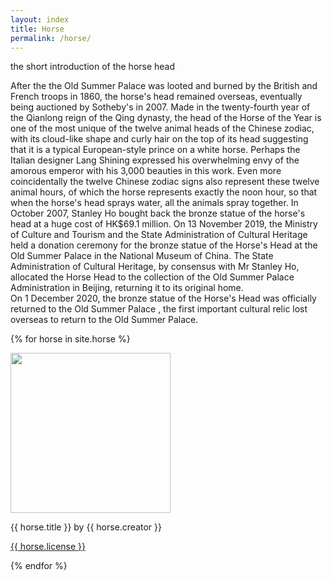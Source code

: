 ```yaml
---
layout: index
title: Horse
permalink: /horse/
---
```

the short introduction of the horse head

After the the Old Summer Palace was looted and burned by the British and French troops in 1860, the horse's head remained overseas, eventually being auctioned by Sotheby's in 2007.
Made in the twenty-fourth year of the Qianlong reign of the Qing dynasty, the head of the Horse of the Year is one of the most unique of the twelve animal heads of the Chinese zodiac, with its cloud-like shape and curly hair on the top of its head suggesting that it is a typical European-style prince on a white horse. Perhaps the Italian designer Lang Shining expressed his overwhelming envy of the amorous emperor with his 3,000 beauties in this work. Even more coincidentally the twelve Chinese zodiac signs also represent these twelve animal hours, of which the horse represents exactly the noon hour, so that when the horse's head sprays water, all the animals spray together.
In October 2007, Stanley Ho bought back the bronze statue of the horse's head at a huge cost of HK$69.1 million.
On 13 November 2019, the Ministry of Culture and Tourism and the State Administration of Cultural Heritage held a donation ceremony for the bronze statue of the Horse's Head at the Old Summer Palace in the National Museum of China. The State Administration of Cultural Heritage, by consensus with Mr Stanley Ho, allocated the Horse Head to the collection of the Old Summer Palace Administration in Beijing, returning it to its original home.  
On 1 December 2020, the bronze statue of the Horse's Head was officially returned to the Old Summer Palace , the first important cultural relic lost overseas to return to the Old Summer Palace.

{% for horse in site.horse %}

<img src="{{ horse.image-url }}" width = 256>
<p>{{ horse.title }} by {{ horse.creator }}</p>
<p><a href="{{ horse.license-url }}">{{ horse.license }}</a></p>

{% endfor %}